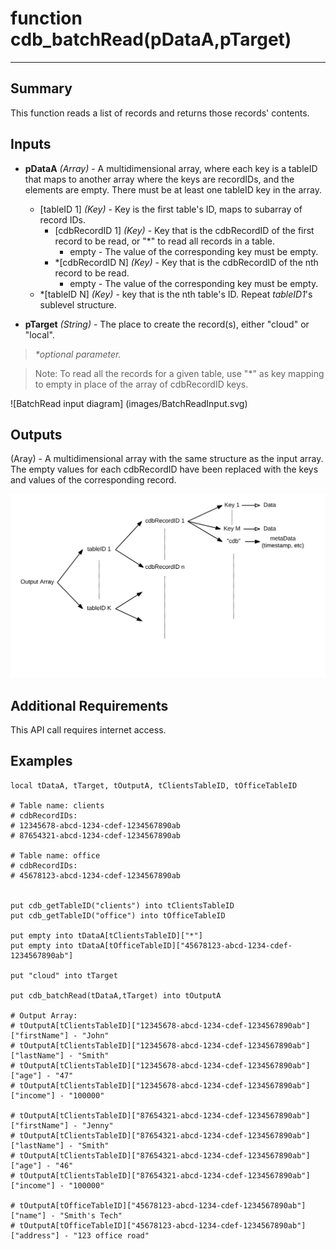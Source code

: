# function cdb_batchRead(pDataA,pTarget)
---
## Summary
This function reads a list of records and returns those records' contents.

## Inputs
* **pDataA** *(Array)* - A multidimensional array, where each key is a tableID that maps to another array where the keys are recordIDs, and the elements are empty. There must be at least one tableID key in the array.
    * [tableID 1] *(Key)* - Key is the first table's ID, maps to subarray of record IDs.
    	* [cdbRecordID 1] *(Key)* - Key that is the cdbRecordID of the first record to be read, or "*" to read all records in a table. 
    		* empty - The value of the corresponding key must be empty.
    	* *[cdbRecordID N] *(Key)* - Key that is the cdbRecordID of the nth record to be read. 
    		* empty - The value of the corresponding key must be empty.
    * *[tableID N] *(Key)* - key that is the nth table's ID. Repeat *tableID1*'s sublevel structure.

* **pTarget** *(String)* - The place to create the record(s), either "cloud" or "local".

> _*optional parameter._

> Note: To read all the records for a given table, use "\*" as key mapping to empty in place of the array of cdbRecordID keys.

![BatchRead input diagram] (images/BatchReadInput.svg)
## Outputs
(Aray) - A multidimensional array with the same structure as the input array. The empty values for each cdbRecordID have been replaced with the keys and values of the corresponding record.

![BatchRead output diagram](images/BatchReadOutput_withMeta.svg)

## Additional Requirements
This API call requires internet access.


## Examples
```
local tDataA, tTarget, tOutputA, tClientsTableID, tOfficeTableID

# Table name: clients	   			
# cdbRecordIDs: 
# 12345678-abcd-1234-cdef-1234567890ab	   
# 87654321-abcd-1234-cdef-1234567890ab
 
# Table name: office
# cdbRecordIDs:
# 45678123-abcd-1234-cdef-1234567890ab


put cdb_getTableID("clients") into tClientsTableID                                       
put cdb_getTableID("office") into tOfficeTableID
     
put empty into tDataA[tClientsTableID]["*"]
put empty into tDataA[tOfficeTableID]["45678123-abcd-1234-cdef-1234567890ab"]

put "cloud" into tTarget
     
put cdb_batchRead(tDataA,tTarget) into tOutputA

# Output Array:
# tOutputA[tClientsTableID]["12345678-abcd-1234-cdef-1234567890ab"]["firstName"] - "John"
# tOutputA[tClientsTableID]["12345678-abcd-1234-cdef-1234567890ab"]["lastName"] - "Smith"
# tOutputA[tClientsTableID]["12345678-abcd-1234-cdef-1234567890ab"]["age"] - "47"
# tOutputA[tClientsTableID]["12345678-abcd-1234-cdef-1234567890ab"]["income"] - "100000"

# tOutputA[tClientsTableID]["87654321-abcd-1234-cdef-1234567890ab"]["firstName"] - "Jenny"
# tOutputA[tClientsTableID]["87654321-abcd-1234-cdef-1234567890ab"]["lastName"] - "Smith"
# tOutputA[tClientsTableID]["87654321-abcd-1234-cdef-1234567890ab"]["age"] - "46"
# tOutputA[tClientsTableID]["87654321-abcd-1234-cdef-1234567890ab"]["income"] - "100000"
                        
# tOutputA[tOfficeTableID]["45678123-abcd-1234-cdef-1234567890ab"]["name"] - "Smith's Tech"
# tOutputA[tOfficeTableID]["45678123-abcd-1234-cdef-1234567890ab"]["address"] - "123 office road"                                                                   
```
